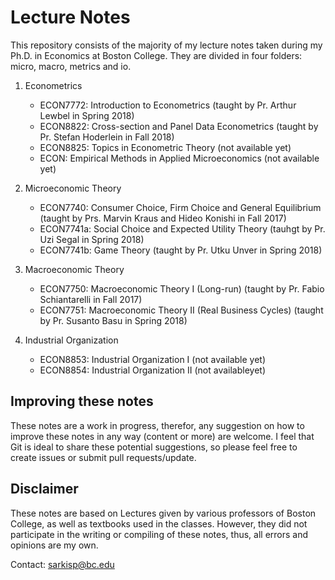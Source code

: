 # Lecture Notes


This repository consists of the majority of my lecture notes taken during my Ph.D. in Economics at Boston College. They are divided in four folders: micro, macro, metrics and io.

1. Econometrics
	- ECON7772: Introduction to Econometrics (taught by Pr. Arthur Lewbel in Spring 2018)
	- ECON8822: Cross-section and Panel Data Econometrics (taught by Pr. Stefan Hoderlein in Fall 2018)
	- ECON8825: Topics in Econometric Theory (not available yet)
	- ECON: Empirical Methods in Applied Microeconomics (not available yet)

2. Microeconomic Theory
	- ECON7740: Consumer Choice, Firm Choice and General Equilibrium (taught by Prs. Marvin Kraus and Hideo Konishi in Fall 2017)
	- ECON7741a: Social Choice and Expected Utility Theory (tauhgt by Pr. Uzi Segal in Spring 2018)
	- ECON7741b: Game Theory (taught by Pr. Utku Unver in Spring 2018)

3. Macroeconomic Theory
	- ECON7750: Macroeconomic Theory I (Long-run) (taught by Pr. Fabio Schiantarelli in Fall 2017)
	- ECON7751: Macroeconomic Theory II (Real Business Cycles) (taught by Pr. Susanto Basu in Spring 2018)

4. Industrial Organization
	- ECON8853: Industrial Organization I (not available yet)
	- ECON8854: Industrial Organization II (not availableyet)


## Improving these notes

These notes are a work in progress, therefor, any suggestion on how to improve these notes in any way (content or more) are welcome. I feel that Git is ideal to share these potential suggestions, so please feel free to create issues or submit pull requests/update.

## Disclaimer

These notes are based on Lectures given by various professors of Boston College, as well as textbooks used in the classes. However, they did not participate in the writing or compiling of these notes, thus, all errors and opinions are my own. 

Contact: sarkisp@bc.edu


